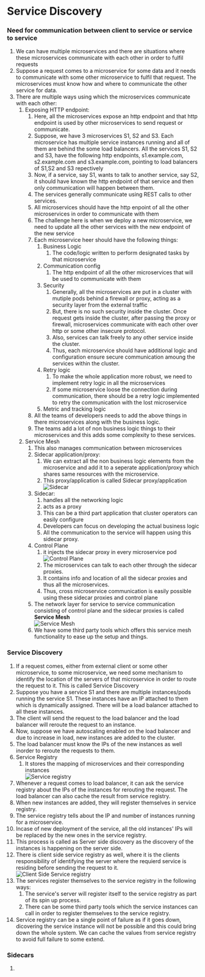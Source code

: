 # Service Discovery

### Need for communication between client to service or service to service

1. We can have multiple microservices and there are situations where these microservices communicate with each other in order to fulfil requests
2. Suppose a request comes to a microservice for some data and it needs to communicate with some other microservice to fulfil that request. The microservices must know how and where to communicate the other service for data.
3. There are multiple ways using which the microservices communicate with each other:
   1. Exposing HTTP endpoint:
      1. Here, all the microservices expose an http endpoint and that http endpoint is used by other microservices to send request or communicate.
      2. Suppose, we have 3 microservices S1, S2 and S3. Each microservice has multiple service instances running and all of them are behind the some load balancers. All the services S1, S2 and S3, have the following http endpoints, s1.example.com, s2.example.com and s3.example.com, pointing to load balancers of S1,S2 and S3 repectively
      3. Now, if a service, say S1, wants to talk to another service, say S2, it should have known the http endpoint of that service and then only communication will happen between them.
      4. The services generally communicate using REST calls to other services.
      5. All microservices should have the http enpoint of all the other microservices in order to communicate with them
      6. The challenge here is when we deploy a new microservice, we need to update all the other services with the new endpoint of the new service
      7. Each microservice heer should have the following things:
         1. Business Logic
            1. The code/logic written to perform designated tasks by that microservice
         2. Communication config
            1. The http endpoint of all the other microservices that will be used to communicate with them
         3. Security
            1. Generally, all the microservices are put in a cluster with mutiple pods behind a firewall or proxy, acting as a security layer from the external traffic
            2. But, there is no such security inside the cluster. Once request gets inside the cluster, after passing the proxy or firewall, microservices communicate with each other over http or some other insecure protocol.
            3. Also, services can talk freely to any other service inside the cluster.
            4. Thus, each microservice should have additional logic and configuration ensure secure communication amoung the services within the cluster.
         4. Retry logic
            1. To make the whole application more robust, we need to implement retry logic in all the microservices
            2. If some microservice loose the connection during communication, there should be a retry logic implemented to retry the communication with the lost microservice
         5. Metric and tracking logic
      8. All the teams of developers needs to add the above things in there microservices along with the business logic.
      9. The teams add a lot of non business logic things to their microservices and this adds some complexity to these services.
   2. Service Mesh
      1. This also manages communication between microservices
      2. Sidecar application/proxy:
         1. We can extract all the non business logic elements from the microservice and add it to a seperate application/proxy which shares same resources with the microservice.
         2. This proxy/application is called Sidecar proxy/application  
            ![Sidecar](./resources/images/sidecar.png)
      3. Sidecar:
         1. handles all the networking logic
         2. acts as a proxy
         3. This can be a third part application that cluster operators can easily configure
         4. Developers can focus on developing the actual business logic
         5. All the communication to the service will happen using this sidecar proxy.
      4. Control Plane
         1. it injects the sidecar proxy in every microservice pod  
            ![Control Plane](./resources/images/control-plane.png)
         2. The microservices can talk to each other through the sidecar proxies.
         3. It contains info and location of all the sidecar proxies and thus all the microservices.
         4. Thus, cross microservice communication is easily possible using these sidecar proxies and control plane
      5. The network layer for service to service communication consisting of control plane and the sidecar proxies is called **Service Mesh**  
         ![Service Mesh](./resources/images/service-mesh.png)
      6. We have some third party tools which offers this service mesh functionality to ease up the setup and things.

### Service Discovery

1. If a request comes, either from external client or some other microservice, to some microservice, we need some mechanism to identify the location of the servers of that microservice in order to route the request to it. This is called Service Discovery
2. Suppose you have a service S1 and there are multiple instances/pods running the service S1. These instances have an IP attached to them which is dynamically assigned. There will be a load balancer attached to all these instances.
3. The client will send the request to the load balancer and the load balancer will reroute the request to an instance.
4. Now, suppose we have autoscaling enabled on the load balancer and due to increase in load, new instances are added to the cluster.
5. The load balancer must know the IPs of the new instances as well inorder to reroute the requests to them.
6. Service Registry
   1. It stores the mapping of microservices and their corresponding instances  
      ![Service registry](./resources/images/service-registry.png)
7. Whenever a request comes to load balancer, it can ask the service registry about the IPs of the instances for rerouting the request. The load balancer can also cache the result from service registry.
8. When new instances are added, they will register themselves in service registry.
9. The service registry tells about the IP and number of instances running for a microservice.
10. Incase of new deployment of the service, all the old instances' IPs will be replaced by the new ones in the service registry.
11. This process is called as Server side discovery as the discovery of the instances is happening on the server side.
12. There is client side service registry as well, where it is the clients responsibility of identifying the server where the requierd service is residing before sending the request to it.  
    ![Client Side Service registry](./resources/images/client-side-service-registry.png)
13. The services register themselves to the service registry in the following ways:
    1. The service's server will register itself to the service registry as part of its spin up process.
    2. There can be some third party tools which the service instances can call in order to register themselves to the service registry.
14. Service registry can be a single point of failure as if it goes down, dicovering the service instance will not be possible and this could bring down the whole system. We can cache the values from service registry to avoid full failure to some extend.

### Sidecars

1.
